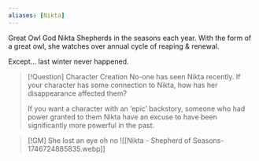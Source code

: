 ```yaml
---
aliases: [Nikta]
---
```

Great Owl God Nikta Shepherds in the seasons each year. With the form of a great owl, she watches over annual cycle of reaping & renewal.

Except… last winter never happened.

> [!Question] Character Creation
> No-one has seen Nikta recently. If your character has some connection to Nikta, how has her disappearance affected them?
>
> If you want a character with an ‘epic’ backstory, someone who had power granted to them Nikta have an excuse to have been significantly more powerful in the past.

> [!GM] She lost an eye oh no
> ![[Nikta - Shepherd of Seasons-1746724885835.webp]]
